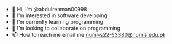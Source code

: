 - 👋 Hi, I’m @abdulrehman00998
- 👀 I’m interested in software developing
- 🌱 I’m currently learning programming
- 💞️ I’m looking to collaborate on programming
- 📫 How to reach me email me numl-s22-53380@numls.edu.pk

<!---
abdulrehman00998/abdulrehman00998 is a ✨ special ✨ repository because its `README.md` (this file) appears on your GitHub profile.
You can click the Preview link to take a look at your changes.
--->
